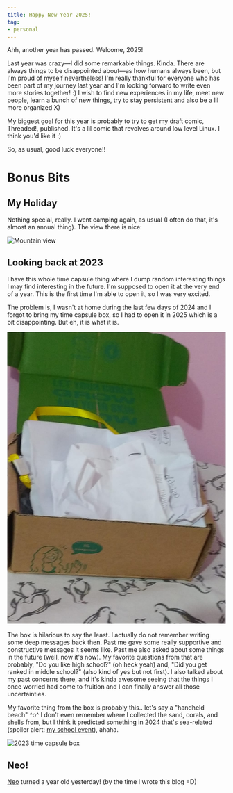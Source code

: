 ```yaml
---
title: Happy New Year 2025!
tag:
- personal
---
```


Ahh, another year has passed. Welcome, 2025!

Last year was crazy—I did some remarkable things. Kinda. There are always things to be disappointed about—as how humans always been, but I'm proud of myself nevertheless! I'm really thankful for everyone who has been part of my journey last year and I'm looking forward to write even more stories together! :) I wish to find new experiences in my life, meet new people, learn a bunch of new things, try to stay persistent and also be a lil more organized X)

My biggest goal for this year is probably to try to get my draft comic, Threaded!, published. It's a lil comic that revolves around low level Linux. I think you'd like it :)

So, as usual, good luck everyone!!

# Bonus Bits

## My Holiday

Nothing special, really. I went camping again, as usual (I often do that, it's almost an annual thing). The view there is nice:

![Mountain view](/blog/image/mountain-2024.jpg)



## Looking back at 2023
I have this whole time capsule thing where I dump random interesting things I may find interesting in the future. I'm supposed to open it at the very end of a year. This is the first time I'm able to open it, so I was very excited.

The problem is, I wasn't at home during the last few days of 2024 and I forgot to bring my time capsule box, so I had to open it in 2025 which is a bit disappointing. But eh, it is what it is.

![2023 time capsule box](/blog/image/2023-box.jpg)

The box is hilarious to say the least. I actually do not remember writing some deep messages back then. Past me gave some really supportive and constructive messages it seems like. Past me also asked about some things in the future (well, now it's now). My favorite questions from that are probably, "Do you like high school?" (oh heck yeah) and, "Did you get ranked in middle school?" (also kind of yes but not first). I also talked about my past concerns there, and it's kinda awesome seeing that the things I once worried had come to fruition and I can finally answer all those uncertainties.

My favorite thing from the box is probably this.. let's say a "handheld beach" ^o^ I don't even remember where I collected the sand, corals, and shells from, but I think it predicted something in 2024 that's sea-related (spoiler alert: [my school event](/blog/excelsior/)), ahaha.

![2023 time capsule box](/blog/image/2023-box-2.jpg)

## Neo!

[Neo](/blog/the-origin-of-neo) turned a year old yesterday! (by the time I wrote this blog =D)
